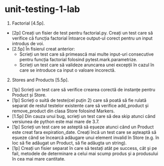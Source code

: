 # unit-testing-1-lab

1. Factorial [4.5p].
  - [2p] Creați un fisier de test pentru factorial.py. Creați un test care să verifice că funcția factorial întoarce output-ul corect pentru un input introdus de voi.
  - [2.5p] În fisierul creat anterior:
    - Scrieți un test care să primească mai multe input-uri consecutive pentru funcția factorial folosind pytest.mark.parametrize.
    - Scrieți un test care să valideze aruncarea unei excepții în cazul în care se introduce ca input o valoare incorectă.

2. Stores and Products [5.5p].
  - [1p] Scrieți un test care să verifice crearea corectă de instanțe pentru Product și Store.
  - [1p] Scrieți o suită de teste(cel puțin 2) care să poată să fie rulată separat de restul testelor existente care să verifice add_product și remove_product din clasa Store folosind Markers.
  - [1.5p] Din cauza unui bug, scrieți un test care să dea skip atunci când versiunea de python este mai mare de 3.7.
  - [1p] Scrieți un test care se asteptă să eșueze atunci când un Product este creat fara expiration_date. Creați încă un test care se așteaptă să eșueze când se încearcă adăugare unui element invalid în Store (e.g. în loc să fie adăugat un Product, să fie adăugta un string).
  - [1p] Creați un fisier separat în care să testați atât pe success, cât și pe fail, metodele de determinare a celui mai scump produs și a produsului în cea mai mare cantitate.
